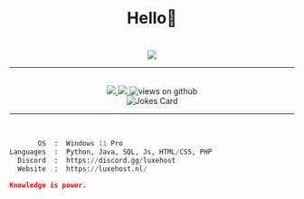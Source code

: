 
<br>

###

<h1 align="center">Hello👋</h1>

###

<br>
<div align="center">

<a href="https://discord.com/users/148371036419653633/">
    <img align="center" src="https://discord.c99.nl/widget/theme-4/148371036419653633.png">
</a>

<br>

***

<br>

<a href="https://discord.gg/luxehost" target="_blank">
    <img src="https://img.shields.io/badge/Discord-7289DA?style=for-the-badge&logo=discord&logoColor=white" target="_blank">
</a> 
<a href = "mailto:info@luxehost.nl">
    <img src="https://img.shields.io/badge/-Gmail-%23333?style=for-the-badge&logo=gmail&logoColor=white" target="_blank">
</a>
<img src="https://komarev.com/ghpvc/?username=LuxeGamingYT&label=Views&color=brightgreen&style=flat-square" alt="views on github" />

<br>

<img src="https://readme-jokes.vercel.app/api" alt="Jokes Card" />

</div>

 ***
 <br>

```python
       OS  :  Windows 11 Pro
Languages  :  Python, Java, SQL, Js, HTML/CSS, PHP
  Discord  :  https://discord.gg/luxehost
  Website  :  https://luxehost.nl/
```

```json
Knowledge is power.
```
